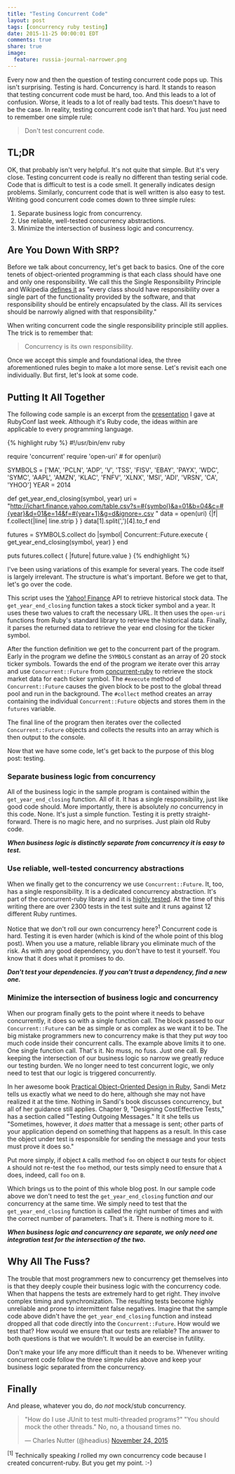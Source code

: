 ```yaml
---
title: "Testing Concurrent Code"
layout: post
tags: [concurrency ruby testing]
date: 2015-11-25 00:00:01 EDT
comments: true
share: true
image:
  feature: russia-journal-narrower.png
---
```


Every now and then the question of testing concurrent code pops up. This isn't surprising. Testing is hard. Concurrency is hard. It stands to reason that testing concurrent code must be hard, too. And this leads to a lot of confusion. Worse, it leads to a lot of really bad tests. This doesn't have to be the case. In reality, testing concurrent code isn't that hard. You just need to remember one simple rule:

> Don't test concurrent code.

## TL;DR

OK, that probably isn't very helpful. It's not quite that simple. But it's very close. Testing concurrent code is really no different than testing serial code. Code that is difficult to test is a code smell. It generally indicates design problems. Similarly, concurrent code that is well written is also easy to test. Writing good concurrent code comes down to three simple rules:

1. Separate business logic from concurrency.
1. Use reliable, well-tested concurrency abstractions.
1. Minimize the intersection of business logic and concurrency.

## Are You Down With SRP?

Before we talk about concurrency, let's get back to basics. One of the core tenets of object-oriented programming is that each class should have one and only one responsibility. We call this the Single Responsibility Principle and Wikipedia [defines it](https://en.wikipedia.org/wiki/Single_responsibility_principle) as "every class should have responsibility over a single part of the functionality provided by the software, and that responsibility should be entirely encapsulated by the class. All its services should be narrowly aligned with that responsibility."

When writing concurrent code the single responsibility principle still applies. The trick is to remember that:

> Concurrency is its own responsibility.

Once we accept this simple and foundational idea, the three aforementioned rules begin to make a lot more sense. Let's revisit each one individually. But first, let's look at some code.

## Putting It All Together

The following code sample is an excerpt from the [presentation](https://github.com/jdantonio/Everything-You-Know-About-the-GIL-is-Wrong-RubyConf-2015) I gave at RubyConf last week. Although it's Ruby code, the ideas within are applicable to every programming language.

{% highlight ruby %}
#!/usr/bin/env ruby

require 'concurrent'
require 'open-uri' # for open(uri)

SYMBOLS = ['MA', 'PCLN', 'ADP', 'V', 'TSS', 'FISV', 'EBAY', 'PAYX', 'WDC', 'SYMC',
           'AAPL', 'AMZN', 'KLAC', 'FNFV', 'XLNX', 'MSI', 'ADI', 'VRSN', 'CA', 'YHOO']
YEAR = 2014

def get_year_end_closing(symbol, year)
  uri = "http://ichart.finance.yahoo.com/table.csv?s=#{symbol}&a=01&b=04&c=#{year}&d=01&e=14&f=#{year+1}&g=d&ignore=.csv "
  data = open(uri) {|f| f.collect{|line| line.strip } }
  data[1].split(',')[4].to_f
end

futures = SYMBOLS.collect do |symbol|
  Concurrent::Future.execute { get_year_end_closing(symbol, year) }
end

puts futures.collect { |future| future.value }
{% endhighlight %}

I've been using variations of this example for several years. The code itself is largely irrelevant. The structure is what's important. Before we get to that, let's go over the code.

This script uses the [Yahoo! Finance](http://finance.yahoo.com/) API to retrieve historical stock data. The `get_year_end_closing` function takes a stock ticker symbol and a year. It uses these two values to craft the necessary URL. It then uses the `open-uri` functions from Ruby's standard library to retrieve the historical data. Finally, it parses the returned data to retrieve the year end closing for the ticker symbol.

After the function definition we get to the concurrent part of the program. Early in the program we define the `SYMBOLS` constant as an array of 20 stock ticker symbols. Towards the end of the program we iterate over this array and use `Concurrent::Future` from [concurrent-ruby](https://github.com/ruby-concurrency/concurrent-ruby) to retrieve the stock market data for each ticker symbol. The `#execute` method of `Concurrent::Future` causes the given block to be post to the global thread pool and run in the background. The `#collect` method creates an array containing the individual `Concurrent::Future` objects and stores them in the `futures` variable.

The final line of the program then iterates over the collected `Concurrent::Future` objects and collects the results into an array which is then output to the console.

Now that we have some code, let's get back to the purpose of this blog post: testing.

### Separate business logic from concurrency

All of the business logic in the sample program is contained within the `get_year_end_closing` function. All of it. It has a single responsibility, just like good code should. More importantly, there is absolutely *no* concurrency in this code. None. It's just a simple function. Testing it is pretty straight-forward. There is no magic here, and no surprises. Just plain old Ruby code.

***When business logic is distinctly separate from concurrency it is easy to test.***

### Use reliable, well-tested concurrency abstractions

When we finally get to the concurrency we use `Concurrent::Future`. It, too, has a single responsibility. It is a dedicated concurrency abstraction. It's part of the concurrent-ruby library and it is [highly tested](https://travis-ci.org/ruby-concurrency/concurrent-ruby). At the time of this writing there are over 2300 tests in the test suite and it runs against 12 different Ruby runtimes.

Notice that we don't roll our own concurrency here?<sup>1</sup> Concurrent code is hard. Testing it is even harder (which is kind of the whole point of this blog post). When you use a mature, reliable library you eliminate much of the risk. As with any good dependency, you don't have to test it yourself. You know that it does what it promises to do.

***Don't test your dependencies. If you can't trust a dependency, find a new one.***

### Minimize the intersection of business logic and concurrency

When our program finally gets to the point where it needs to behave concurrently, it does so with a single function call. The block passed to our `Concurrent::Future` can be as simple or as complex as we want it to be. The big mistake programmers new to concurrency make is that they put *way* too much code inside their concurrent calls. The example above limits it to one. One single function call. That's it. No muss, no fuss. Just one call. By keeping the intersection of our business logic so narrow we greatly reduce our testing burden. We no longer need to test concurrent logic, we only need to test that our logic is triggered concurrently.

In her awesome book [Practical Object-Oriented Design in Ruby](http://www.poodr.com/), Sandi Metz tells us exactly what we need to do here, although she may not have realized it at the time. Nothing in Sandi's book discusses concurrency, but all of her guidance still applies. Chapter 9, "Designing CostEffective Tests," has a section called "Testing Outgoing Messages." It it she tells us "Sometimes, however, it *does* matter that a message is sent; other parts of your application depend on something that happens as a result. In this case the object under test is responsible for sending the message and your tests must prove it does so."

Put more simply, if object `A` calls method `foo` on object `B` our tests for object `A` should not re-test the `foo` method, our tests simply need to ensure that `A` does, indeed, call `foo` on `B`.

Which brings us to the point of this whole blog post. In our sample code above we don't need to test the `get_year_end_closing` function *and* our concurrency at the same time. We simply need to test that the `get_year_end_closing` function is called the right number of times and with the correct number of parameters. That's it. There is nothing more to it.

***When business logic and concurrency are separate, we only need one integration test for the intersection of the two.***

## Why All The Fuss?

The trouble that most programmers new to concurrency get themselves into is that they deeply couple their business logic with the concurrency code. When that happens the tests are extremely hard to get right. They involve complex timing and synchronization. The resulting tests become highly unreliable and prone to intermittent false negatives. Imagine that the sample code above didn't have the `get_year_end_closing` function and instead dropped all that code directly into the `Concurrent::Future`. How would we test that? How would we ensure that our tests are reliable? The answer to both questions is that we wouldn't. It would be an exercise in futility.

Don't make your life any more difficult than it needs to be. Whenever writing concurrent code follow the three simple rules above and keep your business logic separated from the concurrency.

## Finally

And please, whatever you do, do *not* mock/stub concurrency.

<blockquote class="twitter-tweet" lang="en"><p lang="en" dir="ltr">&quot;How do I use JUnit to test multi-threaded programs?&quot; &quot;You should mock the other threads.&quot; No, no, a thousand times no.</p>&mdash; Charles Nutter (@headius) <a href="https://twitter.com/headius/status/669177799177998337">November 24, 2015</a></blockquote>
<script async src="//platform.twitter.com/widgets.js" charset="utf-8"></script>

<sup>[1]</sup> Technically speaking *I* rolled my own concurrency code because I created concurrent-ruby. But you get my point. :-)
